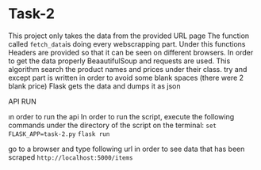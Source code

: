 # Task-2
This project only takes the data from the provided URL page
The function called `fetch_data`is doing every webscrapping part.
Under this functions Headers are provided so that it can be seen on different browsers.
In order to get the data properly BeaautifulSoup and requests are used.
This algorithm search the product names and prices under their class.
try and except part is written in order to avoid some blank spaces (there were 2 blank price)
Flask gets the data and dumps it as json

API RUN

ın order to run the api
In order to run the script, execute the following commands under the directory of the script on the terminal:
`set FLASK_APP=task-2.py`
`flask run`

go to a browser and type following url in order to see data that has been scraped
`http://localhost:5000/items`

